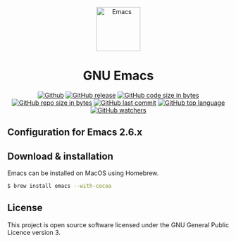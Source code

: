 <p align="center">
    <img src="https://www.gnu.org/software/emacs/images/emacs.png" width=100px height=100px alt="Emacs"/>
</p>
<h1 align="center">GNU Emacs</h1>

<p align="center">
<a href="./LICENSE"><img src="https://img.shields.io/github/license/AlexNDRmac/.emacs.d.svg" alt="Github"></a>
<a href="https://github.com/AlexNDRmac/.emacs.d"><img src="https://img.shields.io/github/release/AlexNDRmac/.emacs.d.svg" alt="GitHub release"></a>
<a href="https://github.com/AlexNDRmac/.emacs.d"><img src="https://img.shields.io/github/languages/code-size/AlexNDRmac/.emacs.d.svg" alt="GitHub code size in bytes"></a>
<a href="https://github.com/AlexNDRmac/.emacs.d"><img src="https://img.shields.io/github/repo-size/AlexNDRmac/.emacs.d.svg" alt="GitHub repo size in bytes"></a>
<a href="https://github.com/AlexNDRmac/.emacs.d"><img src="https://img.shields.io/github/last-commit/AlexNDRmac/.emacs.d.svg" alt="GitHub last commit"></a>
<a href="https://github.com/AlexNDRmac/.emacs.d"><img src="https://img.shields.io/github/languages/top/AlexNDRmac/.emacs.d.svg" alt="GitHub top language"></a>
<a href="https://github.com/AlexNDRmac/.emacs.d"><img src="https://img.shields.io/github/watchers/AlexNDRmac/.emacs.d.svg?style=social" alt="GitHub watchers"></a>
</p>

## Configuration for Emacs 2.6.x

Download & installation
-----------------------

Emacs can be installed on MacOS using Homebrew.
```bash
$ brew install emacs --with-cocoa
```

License
-------

This project is open source software licensed under the GNU General Public Licence version 3.